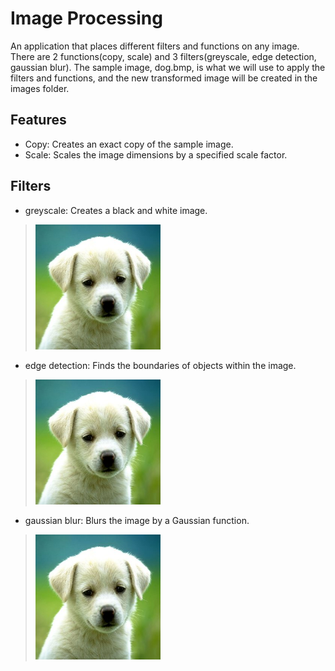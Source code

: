 # Image Processing
An application that places different filters and functions on any image. There are 2 functions(copy, scale) and 3 filters(greyscale, edge detection, gaussian blur). The sample image, dog.bmp, is what we will use to apply the filters and functions, and the new transformed image will be created in the images folder.

## Features
 * Copy: Creates an exact copy of the sample image.
 * Scale: Scales the image dimensions by a specified scale factor.

## Filters
 * greyscale: Creates a black and white image.
  > ![splashpage](dog.bmp)
 * edge detection: Finds the boundaries of objects within the image.
  > ![splashpage](dog.bmp)
 * gaussian blur: Blurs the image by a Gaussian function. 
  >![splashpage](dog.bmp)


